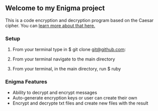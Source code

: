 ## Welcome to my Enigma project

This is a code encryption and decryption program based on the Caesar cipher. You can [learn more about that here.](http://practicalcryptography.com/ciphers/caesar-cipher/)

### Setup
1. From your terminal type in $ git clone git@github.com:

1. From your terminal navigate to the main directory

1. From your terminal, in the main directory, run $ ruby

### Enigma Features
* Ability to decrypt and encrypt messages
* Auto-generate encryption keys or user can create their own
* Encrypt and decrypte txt files and create new files with the result

